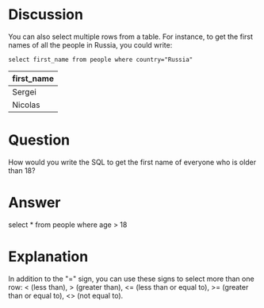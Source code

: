 # Discussion

You can also select multiple rows from a table.  For instance, to get the first names of all the people in Russia, you could write:

    select first_name from people where country="Russia"

| first_name |
|------------|
| Sergei     |
| Nicolas    |

# Question

How would you write the SQL to get the first name of everyone who is older than 18?

# Answer

select * from people where age > 18

# Explanation

In addition to the "=" sign, you can use these signs to select more than one row: < (less than), > (greater than),
<= (less than or equal to), >= (greater than or equal to), <> (not equal to).
